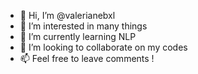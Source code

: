 - 👋 Hi, I’m @valerianebxl
- 👀 I’m interested in many things
- 🌱 I’m currently learning NLP
- 💞️ I’m looking to collaborate on my codes
- 📫 Feel free to leave comments !

<!---
valerianebxl/valerianebxl is a ✨ special ✨ repository because its `README.md` (this file) appears on your GitHub profile.
You can click the Preview link to take a look at your changes.
--->
